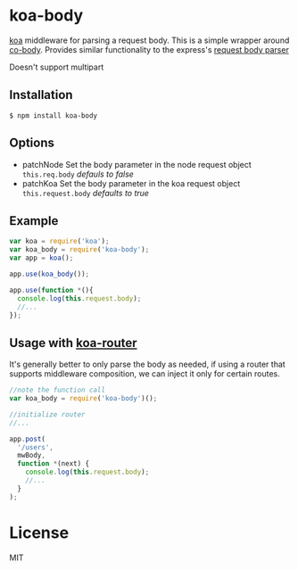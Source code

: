 # koa-body

  [koa](https://github.com/koajs/koa) middleware for parsing a request body. This is a simple wrapper around [co-body](https://github.com/visionmedia/co-body). Provides similar functionality to the express's [request body parser](http://expressjs.com/api.html#req.body)

  Doesn't support multipart

## Installation

```
$ npm install koa-body
```

## Options

- patchNode 
  Set the body parameter in the node request object `this.req.body`
  *defauls to false*
- patchKoa
  Set the body parameter in the koa request object `this.request.body`
  *defaults to true*

## Example

```js
var koa = require('koa');
var koa_body = require('koa-body');
var app = koa();

app.use(koa_body());

app.use(function *(){
  console.log(this.request.body);
  //...
});

```

## Usage with [koa-router](https://github.com/alexmingoia/koa-router)
It's generally better to only parse the body as needed, if using a router that supports middleware composition, we can inject it only for certain routes.
```js
//note the function call
var koa_body = require('koa-body')();

//initialize router 
//...

app.post(
  '/users',
  mwBody,
  function *(next) {
    console.log(this.request.body);
    //...
  }
);
```

# License

  MIT
